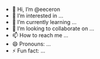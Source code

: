 - 👋 Hi, I’m @eeceron
- 👀 I’m interested in ...
- 🌱 I’m currently learning ...
- 💞️ I’m looking to collaborate on ...
- 📫 How to reach me ...
- 😄 Pronouns: ...
- ⚡ Fun fact: ...

<!---
eeceron/eeceron is a ✨ special ✨ repository because its `README.md` (this file) appears on your GitHub profile.
You can click the Preview link to take a look at your changes.
--->
